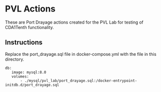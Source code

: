 # PVL Actions
These are Port Drayage actions created for the PVL Lab for testing of CDA1Tenth functionality.

## Instructions
Replace the port_drayage.sql file in docker-compose.yml with the file in this directory.
```
db:
   image: mysql:8.0
   volumes:
       - ./mysql/pvl_lab/port_drayage.sql:/docker-entrypoint-initdb.d/port_drayage.sql
```
